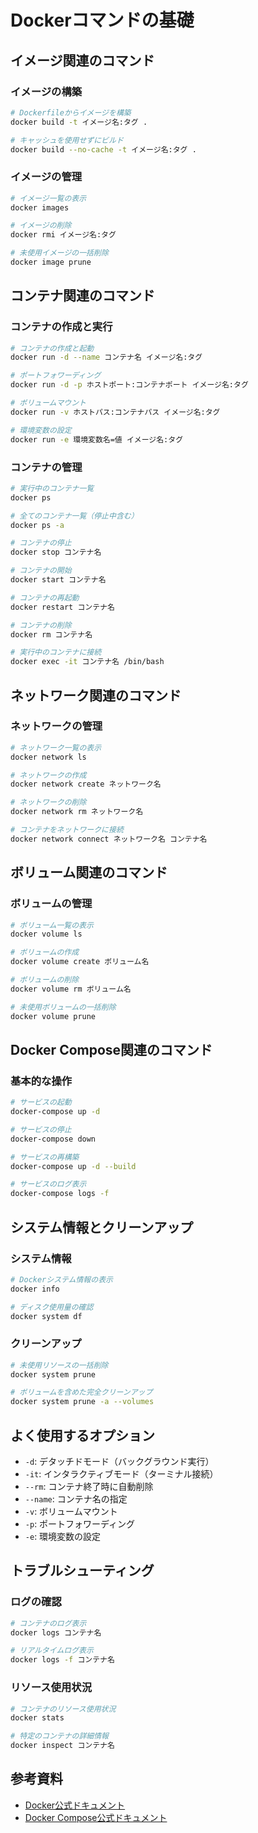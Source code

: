 # Dockerコマンドの基礎

## イメージ関連のコマンド

### イメージの構築
```bash
# Dockerfileからイメージを構築
docker build -t イメージ名:タグ .

# キャッシュを使用せずにビルド
docker build --no-cache -t イメージ名:タグ .
```

### イメージの管理
```bash
# イメージ一覧の表示
docker images

# イメージの削除
docker rmi イメージ名:タグ

# 未使用イメージの一括削除
docker image prune
```

## コンテナ関連のコマンド

### コンテナの作成と実行
```bash
# コンテナの作成と起動
docker run -d --name コンテナ名 イメージ名:タグ

# ポートフォワーディング
docker run -d -p ホストポート:コンテナポート イメージ名:タグ

# ボリュームマウント
docker run -v ホストパス:コンテナパス イメージ名:タグ

# 環境変数の設定
docker run -e 環境変数名=値 イメージ名:タグ
```

### コンテナの管理
```bash
# 実行中のコンテナ一覧
docker ps

# 全てのコンテナ一覧（停止中含む）
docker ps -a

# コンテナの停止
docker stop コンテナ名

# コンテナの開始
docker start コンテナ名

# コンテナの再起動
docker restart コンテナ名

# コンテナの削除
docker rm コンテナ名

# 実行中のコンテナに接続
docker exec -it コンテナ名 /bin/bash
```

## ネットワーク関連のコマンド

### ネットワークの管理
```bash
# ネットワーク一覧の表示
docker network ls

# ネットワークの作成
docker network create ネットワーク名

# ネットワークの削除
docker network rm ネットワーク名

# コンテナをネットワークに接続
docker network connect ネットワーク名 コンテナ名
```

## ボリューム関連のコマンド

### ボリュームの管理
```bash
# ボリューム一覧の表示
docker volume ls

# ボリュームの作成
docker volume create ボリューム名

# ボリュームの削除
docker volume rm ボリューム名

# 未使用ボリュームの一括削除
docker volume prune
```

## Docker Compose関連のコマンド

### 基本的な操作
```bash
# サービスの起動
docker-compose up -d

# サービスの停止
docker-compose down

# サービスの再構築
docker-compose up -d --build

# サービスのログ表示
docker-compose logs -f
```

## システム情報とクリーンアップ

### システム情報
```bash
# Dockerシステム情報の表示
docker info

# ディスク使用量の確認
docker system df
```

### クリーンアップ
```bash
# 未使用リソースの一括削除
docker system prune

# ボリュームを含めた完全クリーンアップ
docker system prune -a --volumes
```

## よく使用するオプション

- `-d`: デタッチドモード（バックグラウンド実行）
- `-it`: インタラクティブモード（ターミナル接続）
- `--rm`: コンテナ終了時に自動削除
- `--name`: コンテナ名の指定
- `-v`: ボリュームマウント
- `-p`: ポートフォワーディング
- `-e`: 環境変数の設定

## トラブルシューティング

### ログの確認
```bash
# コンテナのログ表示
docker logs コンテナ名

# リアルタイムログ表示
docker logs -f コンテナ名
```

### リソース使用状況
```bash
# コンテナのリソース使用状況
docker stats

# 特定のコンテナの詳細情報
docker inspect コンテナ名
```

## 参考資料
- [Docker公式ドキュメント](https://docs.docker.com/engine/reference/commandline/cli/)
- [Docker Compose公式ドキュメント](https://docs.docker.com/compose/reference/)
